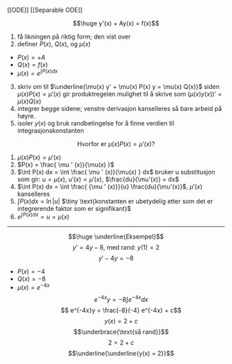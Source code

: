 
[[ODE]]
[[Separable ODE]]

$$\huge y'(x) + Ay(x) = f(x)$$
1) få likningen på riktig form; den vist over
2) definer $P(x)$, $Q(x)$, og $\mu (x)$
- $P(x) = +A$
- $Q(x) = f(x)$
- $\mu (x) = e^{\int P(x) dx}$ 
3) skriv om til $\underline{\mu(x) y' + \mu(x) P(x) y = \mu(x) Q(x)}$ siden $\mu(x) P(x) = \mu ' (x)$ gir produktregelen mulighet til å skrive som $(\mu(x) y(x))' = \mu(x) Q(x)$ 
4) integrer begge sidene; venstre derivasjon kanselleres så bare arbeid på høyre.
5) isoler $y(x)$ og bruk randbetingelse for å finne verdien til integrasjonskonstanten

$$\text{Hvorfor er } \mu(x) P(x) = \mu ' (x) ?$$
1) $\mu(x) P(x) = \mu ' (x)$
2) $P(x) = \frac{ \mu ' (x)}{\mu(x) }$ 
3) $\int P(x) dx = \int \frac{ \mu ' (x)}{\mu(x) } dx$  bruker u substitusjon som gir: $u=\mu(x)$, $u'(x)=\mu'(x)$, $\frac{du}{\mu'(x)} = dx$ 
4) $\int P(x) dx = \int \frac{ {\mu ' (x)}}{u} \frac{du}{\mu'(x)}$, $\mu'(x)$ kanselleres
5) $\int P(x) dx = \ln |u|$ $\tiny \text{konstanten er ubetydelig etter som det er integrerende faktor som er signifikant}$
6) $e^{\int P(x) dx} = u = \mu(x)$ 

---
$$\huge \underline{Eksempel}$$
$$ y' = 4y - 8 \text{, med rand: } y(1)=2 $$
$$ y' -4y = -8 $$
- $P(x)=-4$
- $Q(x)=-8$
- $\mu(x)=e^{-4x}$
$$ e^{-4x}y = -8 \int e^{-4x} dx$$
$$ e^{-4x}y = \frac{-8}{-4} e^{-4x} + c$$
$$ y(x) = 2 + c $$
$$\underbrace{\text{så rand}}$$
$$ 2 = 2 + c $$
$$\underline{\underline{y(x) = 2}}$$

